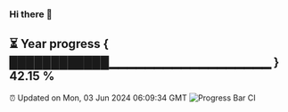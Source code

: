### Hi there 👋
⏳ Year progress { ████████████▁▁▁▁▁▁▁▁▁▁▁▁▁▁▁▁▁▁ } 42.15 %
---
⏰ Updated on Mon, 03 Jun 2024 06:09:34 GMT
![Progress Bar CI](https://github.com/Moyi321/Moyi321/workflows/Progress%20Bar%20CI/badge.svg)
